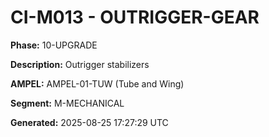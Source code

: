 # CI-M013 - OUTRIGGER-GEAR

**Phase:** 10-UPGRADE

**Description:** Outrigger stabilizers

**AMPEL:** AMPEL-01-TUW (Tube and Wing)

**Segment:** M-MECHANICAL

**Generated:** 2025-08-25 17:27:29 UTC
